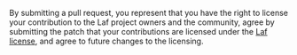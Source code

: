 By submitting a pull request, you represent that you have the right to
license your contribution to the Laf project owners and the community,
agree by submitting the patch that your contributions are licensed under
the [Laf license](https://raw.githubusercontent.com/aseprite/laf/main/LICENSE.txt),
and agree to future changes to the licensing.
